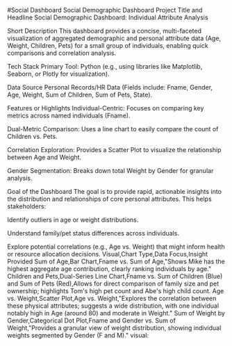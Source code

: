 #Social Dashboard
Social Demographic Dashboard
Project Title and Headline
Social Demographic Dashboard: Individual Attribute Analysis

Short Description
This dashboard provides a concise, multi-faceted visualization of aggregated demographic and personal attribute data (Age, Weight, Children, Pets) for a small group of individuals, enabling quick comparisons and correlation analysis.

Tech Stack
Primary Tool: Python (e.g., using libraries like Matplotlib, Seaborn, or Plotly for visualization).

Data Source
Personal Records/HR Data (Fields include: Fname, Gender, Age, Weight, Sum of Children, Sum of Pets, State).

Features or Highlights
Individual-Centric: Focuses on comparing key metrics across named individuals (Fname).

Dual-Metric Comparison: Uses a line chart to easily compare the count of Children vs. Pets.

Correlation Exploration: Provides a Scatter Plot to visualize the relationship between Age and Weight.

Gender Segmentation: Breaks down total Weight by Gender for granular analysis.

Goal of the Dashboard
The goal is to provide rapid, actionable insights into the distribution and relationships of core personal attributes. This helps stakeholders:

Identify outliers in age or weight distributions.

Understand family/pet status differences across individuals.

Explore potential correlations (e.g., Age vs. Weight) that might inform health or resource allocation decisions.
Visual,Chart Type,Data Focus,Insight Provided
Sum of Age,Bar Chart,Fname vs. Sum of Age,"Shows Mike has the highest aggregate age contribution, clearly ranking individuals by age."
Children and Pets,Dual-Series Line Chart,Fname vs. Sum of Children (Blue) and Sum of Pets (Red),Allows for direct comparison of family size and pet ownership; highlights Tom's high pet count and Abe's high child count.
Age vs. Weight,Scatter Plot,Age vs. Weight,"Explores the correlation between these physical attributes; suggests a wide distribution, with one individual notably high in Age (around 80) and moderate in Weight."
Sum of Weight by Gender,Categorical Dot Plot,Fname and Gender vs. Sum of Weight,"Provides a granular view of weight distribution, showing individual weights segmented by Gender (F and M)."
visual:
